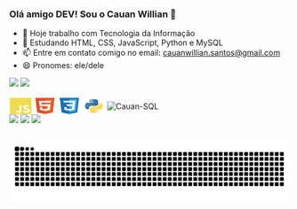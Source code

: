 ### Olá amigo DEV! Sou o Cauan Willian 👋

- 🔭 Hoje trabalho com Tecnologia da Informação
- 🌱 Estudando HTML, CSS, JavaScript, Python e MySQL
- 📫 Entre em contato comigo no email: cauanwillian.santos@gmail.com
- 😄 Pronomes: ele/dele


<div>
  <img height="180em" src="https://github-readme-stats.vercel.app/api?username=cauan-willian&show_icons=true&theme=dark&include_all_commits=true" />
  <img height="180em" src="https://github-readme-stats.vercel.app/api/top-langs/?username=cauan-willian&layout=donut&theme=dark" />
</div> 


<div style="display: inline_block"><br>
  <img align="center" alt="Cauan-Js" height="30" width="40" src="https://raw.githubusercontent.com/devicons/devicon/master/icons/javascript/javascript-plain.svg">
  <img align="center" alt="Cauan-HTML" height="30" width="40" src="https://raw.githubusercontent.com/devicons/devicon/master/icons/html5/html5-original.svg">
  <img align="center" alt="Cauan-CSS" height="30" width="40" src="https://raw.githubusercontent.com/devicons/devicon/master/icons/css3/css3-original.svg">
  <img align="center" alt="Cauan-Python" height="30" width="40" src="https://raw.githubusercontent.com/devicons/devicon/master/icons/python/python-original.svg">
  <img align="center" alt="Cauan-SQL" height="70" width="40" src="https://cdn.jsdelivr.net/gh/devicons/devicon@latest/icons/mysql/mysql-original-wordmark.svg">
  
</div>

<div>
  <a href="https://www.instagram.com/cauann_willian?igsh=MTh6czJ0bWMzZzNuZg%3D%3D&utm_source=qr" target="_blank"><img src="https://img.shields.io/badge/-Instagram-%23E4405F?style=for-the-badge&logo=instagram&logoColor=white" target="_blank"></a>
  <a href = "mailto:cauanwillian.santos@gmail.com"><img src="https://img.shields.io/badge/-Gmail-%23333?style=for-the-badge&logo=gmail&logoColor=white" target="_blank"></a>
  <a href="https://www.linkedin.com/in/cauan-willian-8826bb226/" target="_blank"><img src="https://img.shields.io/badge/-LinkedIn-%230077B5?style=for-the-badge&logo=linkedin&logoColor=white" target="_blank"></a> 
  
##

![Snake animation](https://github.com/cauan-willian/cauan-willian/blob/output/github-contribution-grid-snake.svg)

</div>
    
